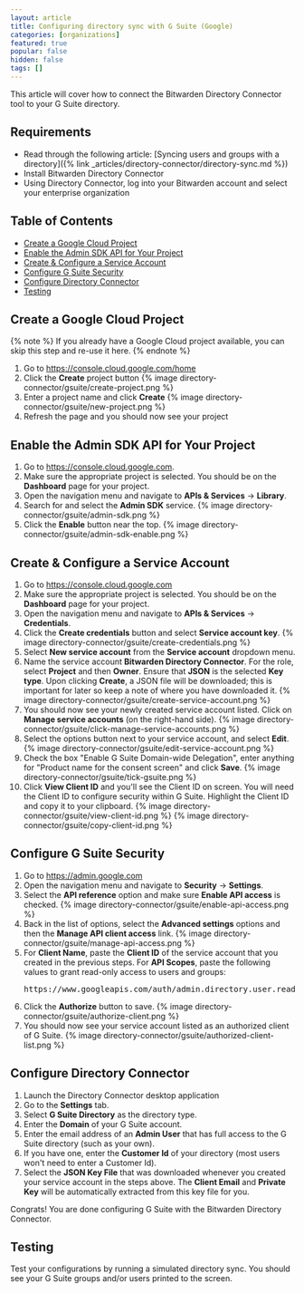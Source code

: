```yaml
---
layout: article
title: Configuring directory sync with G Suite (Google)
categories: [organizations]
featured: true
popular: false
hidden: false
tags: []
---
```


This article will cover how to connect the Bitwarden Directory Connector tool to your G Suite directory.

## Requirements

- Read through the following article: [Syncing users and groups with a directory]({% link _articles/directory-connector/directory-sync.md %})
- Install Bitwarden Directory Connector
- Using Directory Connector, log into your Bitwarden account and select your enterprise organization

## Table of Contents

- [Create a Google Cloud Project](#create-a-google-cloud-project)
- [Enable the Admin SDK API for Your Project](#enable-the-admin-sdk-api-for-your-project)
- [Create & Configure a Service Account](#create--configure-a-service-account)
- [Configure G Suite Security](#configure-g-suite-security)
- [Configure Directory Connector](#configure-directory-connector)
- [Testing](#testing)

## Create a Google Cloud Project

{% note %}
If you already have a Google Cloud project available, you can skip this step and re-use it here.
{% endnote %}

1. Go to <https://console.cloud.google.com/home>
2. Click the **Create** project button
   {% image directory-connector/gsuite/create-project.png %}
3. Enter a project name and click **Create**
   {% image directory-connector/gsuite/new-project.png %}
4. Refresh the page and you should now see your project

## Enable the Admin SDK API for Your Project

1. Go to <https://console.cloud.google.com>.
2. Make sure the appropriate project is selected. You should be on the **Dashboard** page for your project.
3. Open the navigation menu and navigate to **APIs &amp; Services** &rarr; **Library**.
4. Search for and select the **Admin SDK** service.
   {% image directory-connector/gsuite/admin-sdk.png %}
5. Click the **Enable** button near the top.
   {% image directory-connector/gsuite/admin-sdk-enable.png %}

## Create & Configure a Service Account

1. Go to <https://console.cloud.google.com>
2. Make sure the appropriate project is selected. You should be on the **Dashboard** page for your project.
3. Open the navigation menu and navigate to **APIs &amp; Services** &rarr; **Credentials**.
4. Click the **Create credentials** button and select **Service account key**.
   {% image directory-connector/gsuite/create-credentials.png %}
5. Select **New service account** from the **Service account** dropdown menu.
6. Name the service account **Bitwarden Directory Connector**. For the role, select **Project** and then **Owner**. Ensure that **JSON** is the selected **Key type**. Upon clicking **Create**, a JSON file will be downloaded; this is important for later so keep a note of where you have downloaded it.
   {% image directory-connector/gsuite/create-service-account.png %}
7. You should now see your newly created service account listed. Click on **Manage service accounts** (on the right-hand side).
   {% image directory-connector/gsuite/click-manage-service-accounts.png %}
8. Select the options button next to your service account, and select **Edit**.
   {% image directory-connector/gsuite/edit-service-account.png %}
9. Check the box "Enable G Suite Domain-wide Delegation", enter anything for "Product name for the consent screen" and click **Save**.
   {% image directory-connector/gsuite/tick-gsuite.png %}
10. Click **View Client ID** and you'll see the Client ID on screen. You will need the Client ID to configure security within G Suite. Highlight the Client ID and copy it to your clipboard.
   {% image directory-connector/gsuite/view-client-id.png %}
   {% image directory-connector/gsuite/copy-client-id.png %}

## Configure G Suite Security

1. Go to <https://admin.google.com>
2. Open the navigation menu and navigate to **Security** &rarr; **Settings**.
3. Select the **API reference** option and make sure **Enable API access** is checked.
   {% image directory-connector/gsuite/enable-api-access.png %}
4. Back in the list of options, select the **Advanced settings** options and then the **Manage API client access** link.
   {% image directory-connector/gsuite/manage-api-access.png %}
5. For **Client Name**, paste the **Client ID** of the service account that you created in the previous steps. For **API Scopes**, paste the following values to grant read-only access to users and groups:
   <pre>https://www.googleapis.com/auth/admin.directory.user.readonly,https://www.googleapis.com/auth/admin.directory.group.readonly,https://www.googleapis.com/auth/admin.directory.group.member.readonly</pre>
6. Click the **Authorize** button to save.
   {% image directory-connector/gsuite/authorize-client.png %}
7. You should now see your service account listed as an authorized client of G Suite.
   {% image directory-connector/gsuite/authorized-client-list.png %}

## Configure Directory Connector

1. Launch the Directory Connector desktop application
2. Go to the **Settings** tab.
3. Select **G Suite Directory** as the directory type.
4. Enter the **Domain** of your G Suite account.
5. Enter the email address of an **Admin User** that has full access to the G Suite directory (such as your own).
6. If you have one, enter the **Customer Id** of your directory (most users won't need to enter a Customer Id).
7. Select the **JSON Key File** that was downloaded whenever you created your service account in the steps above. The **Client Email** and **Private Key** will be automatically extracted from this key file for you.

Congrats! You are done configuring G Suite with the Bitwarden Directory Connector.

## Testing

Test your configurations by running a simulated directory sync. You should see your G Suite groups and/or users printed to the screen.
